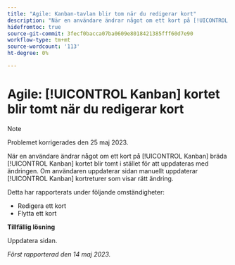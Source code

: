 ```yaml
---
title: "Agile: Kanban-tavlan blir tom när du redigerar kort"
description: "När en användare ändrar något om ett kort på [!UICONTROL Kanban] bräda [!UICONTROL Kanban] kortet blir tomt i stället för att uppdateras med ändringen. Om användaren uppdaterar sidan manuellt uppdaterar [!UICONTROL Kanban] kort returneras och rätt ändring visas."
hidefromtoc: true
source-git-commit: 3fecf0bacca07ba0609e8018421385fff60d7e90
workflow-type: tm+mt
source-wordcount: '113'
ht-degree: 0%

---
```



# Agile: [!UICONTROL Kanban] kortet blir tomt när du redigerar kort

>[!NOTE]
>
>Problemet korrigerades den 25 maj 2023.

När en användare ändrar något om ett kort på [!UICONTROL Kanban] bräda [!UICONTROL Kanban] kortet blir tomt i stället för att uppdateras med ändringen. Om användaren uppdaterar sidan manuellt uppdaterar [!UICONTROL Kanban] kortreturer som visar rätt ändring.

Detta har rapporterats under följande omständigheter:

* Redigera ett kort
* Flytta ett kort

**Tillfällig lösning**

Uppdatera sidan.

_Först rapporterad den 14 maj 2023._

